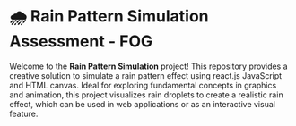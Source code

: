 

# 🌧️ Rain Pattern Simulation Assessment - FOG

Welcome to the **Rain Pattern Simulation** project! This repository provides a creative solution to simulate a rain pattern effect using react.js JavaScript and HTML canvas. Ideal for exploring fundamental concepts in graphics and animation, this project visualizes rain droplets to create a realistic rain effect, which can be used in web applications or as an interactive visual feature.


